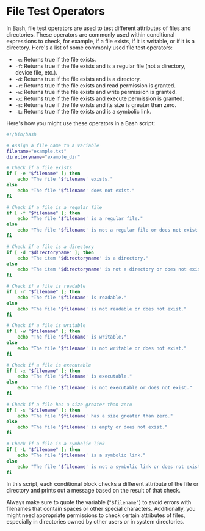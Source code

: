 # File Test Operators

In Bash, file test operators are used to test different attributes of files and directories. These operators are commonly used within conditional expressions to check, for example, if a file exists, if it is writable, or if it is a directory. Here's a list of some commonly used file test operators:

- `-e`: Returns true if the file exists.
- `-f`: Returns true if the file exists and is a regular file (not a directory, device file, etc.).
- `-d`: Returns true if the file exists and is a directory.
- `-r`: Returns true if the file exists and read permission is granted.
- `-w`: Returns true if the file exists and write permission is granted.
- `-x`: Returns true if the file exists and execute permission is granted.
- `-s`: Returns true if the file exists and its size is greater than zero.
- `-L`: Returns true if the file exists and is a symbolic link.

Here's how you might use these operators in a Bash script:

```bash
#!/bin/bash

# Assign a file name to a variable
filename="example.txt"
directoryname="example_dir"

# Check if a file exists
if [ -e "$filename" ]; then
    echo "The file '$filename' exists."
else
    echo "The file '$filename' does not exist."
fi

# Check if a file is a regular file
if [ -f "$filename" ]; then
    echo "The file '$filename' is a regular file."
else
    echo "The file '$filename' is not a regular file or does not exist."
fi

# Check if a file is a directory
if [ -d "$directoryname" ]; then
    echo "The item '$directoryname' is a directory."
else
    echo "The item '$directoryname' is not a directory or does not exist."
fi

# Check if a file is readable
if [ -r "$filename" ]; then
    echo "The file '$filename' is readable."
else
    echo "The file '$filename' is not readable or does not exist."
fi

# Check if a file is writable
if [ -w "$filename" ]; then
    echo "The file '$filename' is writable."
else
    echo "The file '$filename' is not writable or does not exist."
fi

# Check if a file is executable
if [ -x "$filename" ]; then
    echo "The file '$filename' is executable."
else
    echo "The file '$filename' is not executable or does not exist."
fi

# Check if a file has a size greater than zero
if [ -s "$filename" ]; then
    echo "The file '$filename' has a size greater than zero."
else
    echo "The file '$filename' is empty or does not exist."
fi

# Check if a file is a symbolic link
if [ -L "$filename" ]; then
    echo "The file '$filename' is a symbolic link."
else
    echo "The file '$filename' is not a symbolic link or does not exist."
fi
```

In this script, each conditional block checks a different attribute of the file or directory and prints out a message based on the result of that check.

Always make sure to quote the variable (`"$filename"`) to avoid errors with filenames that contain spaces or other special characters. Additionally, you might need appropriate permissions to check certain attributes of files, especially in directories owned by other users or in system directories.